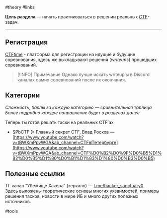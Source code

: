\#theory \#links

**Цель раздела** — начать практиковаться в решении реальных [CTF](2%20-%20Глоссарий.md#^fcf68f)-задач.

---

## Регистрация

[CTFtime]([https://ctftime.org](https://ctftime.org/)) - платформа для регистрации на идущие и будущие соревнования, здесь же выкладывают решения (_writeups_) прошедших соревнований.

> [!INFO] Примечание
> Однако лучше искать writeup’ы в Discord каналах самих соревнований после их окончания.  

## Категории

_Сложность, баллы за каждую категорию — сравнительная таблица_
_Более подробно каждое направление будет в разделах далее_

Теперь ты готов решать таски на реальных CTF’ах
- SPbCTF ▷ Главный секрет CTF, Влад Росков — [https://www.youtube.com/watch?v=tBWXmPpvWGA&ab_channel=CTFвПетербурге](https://www.youtube.com/watch?v=tBWXmPpvWGA&ab_channel=CTF%D0%B2%D0%9F%D0%B5%D1%82%D0%B5%D1%80%D0%B1%D1%83%D1%80%D0%B3%D0%B5)

## Полезные ссылки

ТГ канал “Убежище Хакера” (зеркало) — [t.me/hacker_sanctuary0](http://t.me/hacker_sanctuary0)  
Здесь выложены теоретические основы многих уязвимостей, примеры решения тасков, новости в мире ИБ и много других полезных источников.

\#tools